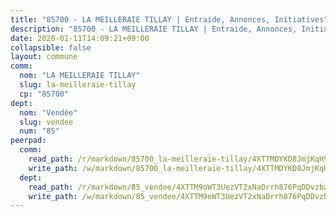 ```yaml
---
title: "85700 - LA MEILLERAIE TILLAY | Entraide, Annonces, Initiatives"
description: "85700 - LA MEILLERAIE TILLAY | Entraide, Annonces, Initiatives"
date: 2020-01-11T14:09:21+09:00
collapsible: false
layout: commune
comm:
  nom: "LA MEILLERAIE TILLAY"
  slug: la-meilleraie-tillay
  cp: "85700"
dept:
  nom: "Vendée"
  slug: vendee
  num: "85"
peerpad:
  comm:
    read_path: /r/markdown/85700_la-meilleraie-tillay/4XTTMDYKD8JmjKqH9Ao5i72jh6WCFsaiGvh6Z3ZBdsf9vMcBu
    write_path: /w/markdown/85700_la-meilleraie-tillay/4XTTMDYKD8JmjKqH9Ao5i72jh6WCFsaiGvh6Z3ZBdsf9vMcBu-K3TgULAkxqJW2EmLNNoGes3udHai9M1dgpx1o28Une1A8TmCrtJF8LBcf46tt4StsENQxxizekHK5d18oZxY8GUJztp3xvAwb9P3rQdJocG1YsrXupW3gfrTqtuv4VX7jfF24pgT
  dept:
    read_path: /r/markdown/85_vendee/4XTTM9oWT3UezVT2xNaDrrh876PqDDvzbaovSPP6P6ha63Ezk
    write_path: /w/markdown/85_vendee/4XTTM9oWT3UezVT2xNaDrrh876PqDDvzbaovSPP6P6ha63Ezk-K3TgTz4T2Ao5CxcmNgKRpi6DXEbSZWgvvZNdT7V4KiJycR1vvtGLxg5iYYYKajishdNzKNazAywn7vjwqtQs859ALiENaqFJQsULDwd4rYqVPy8n3JbNCeuPxinCnetCgcSuCcyv
---
```


